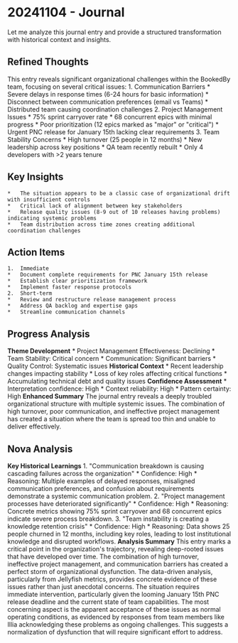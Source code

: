 # 20241104 - Journal

Let me analyze this journal entry and provide a structured transformation with historical context and insights.
## Refined Thoughts
This entry reveals significant organizational challenges within the BookedBy team, focusing on several critical issues:
	1.	Communication Barriers
	* 	Severe delays in response times (6-24 hours for basic information)
	* 	Disconnect between communication preferences (email vs Teams)
	* 	Distributed team causing coordination challenges
	2.	Project Management Issues
	* 	75% sprint carryover rate
	* 	68 concurrent epics with minimal progress
	* 	Poor prioritization (12 epics marked as "major" or "critical")
	* 	Urgent PNC release for January 15th lacking clear requirements
	3.	Team Stability Concerns
	* 	High turnover (25 people in 12 months)
	* 	New leadership across key positions
	* 	QA team recently rebuilt
	* 	Only 4 developers with >2 years tenure
## Key Insights
	* 	The situation appears to be a classic case of organizational drift with insufficient controls
	* 	Critical lack of alignment between key stakeholders
	* 	Release quality issues (8-9 out of 10 releases having problems) indicating systemic problems
	* 	Team distribution across time zones creating additional coordination challenges
## Action Items
	1.	Immediate
	* 	Document complete requirements for PNC January 15th release
	* 	Establish clear prioritization framework
	* 	Implement faster response protocols
	2.	Short-term
	* 	Review and restructure release management process
	* 	Address QA backlog and expertise gaps
	* 	Streamline communication channels
## Progress Analysis
**Theme Development**
	* 	Project Management Effectiveness: Declining
	* 	Team Stability: Critical concern
	* 	Communication: Significant barriers
	* 	Quality Control: Systematic issues
**Historical Context**
	* 	Recent leadership changes impacting stability
	* 	Loss of key roles affecting critical functions
	* 	Accumulating technical debt and quality issues
**Confidence Assessment**
	* 	Interpretation confidence: High
	* 	Context reliability: High
	* 	Pattern certainty: High
**Enhanced Summary**
The journal entry reveals a deeply troubled organizational structure with multiple systemic issues. The combination of high turnover, poor communication, and ineffective project management has created a situation where the team is spread too thin and unable to deliver effectively.
## Nova Analysis
**Key Historical Learnings**
	1.	"Communication breakdown is causing cascading failures across the organization"
	* 	Confidence: High
	* 	Reasoning: Multiple examples of delayed responses, misaligned communication preferences, and confusion about requirements demonstrate a systemic communication problem.
	2.	"Project management processes have deteriorated significantly"
	* 	Confidence: High
	* 	Reasoning: Concrete metrics showing 75% sprint carryover and 68 concurrent epics indicate severe process breakdown.
	3.	"Team instability is creating a knowledge retention crisis"
	* 	Confidence: High
	* 	Reasoning: Data shows 25 people churned in 12 months, including key roles, leading to lost institutional knowledge and disrupted workflows.
**Analysis Summary**
This entry marks a critical point in the organization's trajectory, revealing deep-rooted issues that have developed over time. The combination of high turnover, ineffective project management, and communication barriers has created a perfect storm of organizational dysfunction. The data-driven analysis, particularly from Jellyfish metrics, provides concrete evidence of these issues rather than just anecdotal concerns. The situation requires immediate intervention, particularly given the looming January 15th PNC release deadline and the current state of team capabilities.
The most concerning aspect is the apparent acceptance of these issues as normal operating conditions, as evidenced by responses from team members like Illia acknowledging these problems as ongoing challenges. This suggests a normalization of dysfunction that will require significant effort to address.
